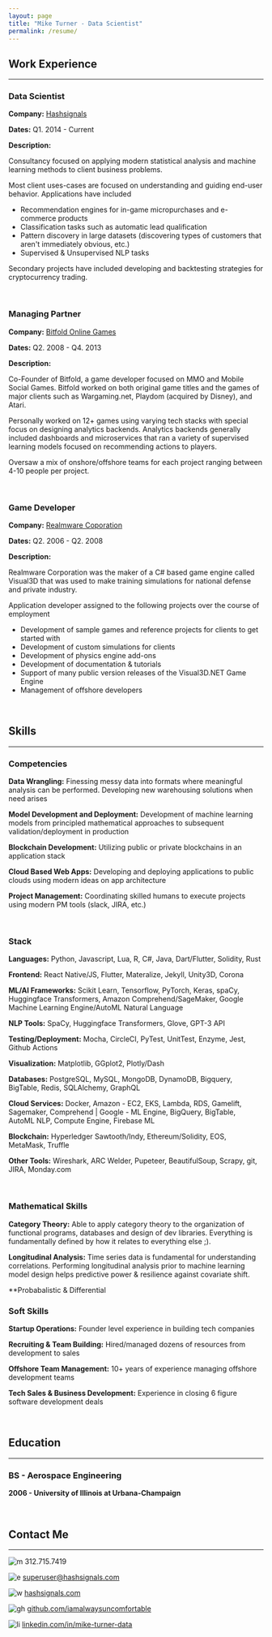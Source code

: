 ```yaml
---
layout: page
title: "Mike Turner - Data Scientist"
permalink: /resume/
---
```


## Work Experience

-----

### Data Scientist

**Company:** [Hashsignals](https://hashsignals.com)

**Dates:** Q1. 2014 - Current

**Description:**

Consultancy focused on applying modern statistical analysis and machine learning methods to client business problems.

Most client uses-cases are focused on understanding and guiding end-user behavior. 
Applications have included

- Recommendation engines for in-game micropurchases and e-commerce products
- Classification tasks such as automatic lead qualification
- Pattern discovery in large datasets (discovering types of customers that aren't immediately obvious, etc.)
- Supervised & Unsupervised NLP tasks

Secondary projects have included developing and backtesting strategies for cryptocurrency trading.

<br>

### Managing Partner

**Company:** [Bitfold Online Games](http://www.bitfold.net/news.shtml)

**Dates:** Q2. 2008 - Q4. 2013

**Description:**

Co-Founder of Bitfold, a game developer focused on MMO and 
Mobile Social Games. Bitfold worked on both original game titles and the games of major clients
such as Wargaming.net, Playdom (acquired by Disney), and Atari.

Personally worked on 12+ games using varying tech stacks with 
special focus on designing analytics
backends. Analytics backends generally included dashboards and 
microservices that ran a variety of supervised learning models focused on recommending actions to players.

Oversaw a mix of onshore/offshore teams for each project ranging between 
4-10 people per project.

<br>

### Game Developer

**Company:** [Realmware Coporation](https://www.moddb.com/engines/visual3d-game-engine)

**Dates:** Q2. 2006 - Q2. 2008

**Description:**

Realmware Corporation was the maker of a C# based game engine called Visual3D that was used to make 
training simulations for national defense and private industry.

Application developer assigned to the following projects over the course of employment

- Development of sample games and reference projects for clients to get started with
- Development of custom simulations for clients
- Development of physics engine add-ons
- Development of documentation &amp; tutorials
- Support of many public version releases of the Visual3D.NET Game Engine
- Management of offshore developers

<br>

## Skills

-----

### Competencies

**Data Wrangling:** Finessing messy data into formats where meaningful analysis can be performed. 
Developing new warehousing solutions when need arises

**Model Development and Deployment:** Development of machine learning models from principled mathematical approaches to subsequent 
validation/deployment in production

**Blockchain Development:** Utilizing public or private blockchains in an application stack

**Cloud Based Web Apps:** Developing and deploying applications to public clouds using modern ideas on app architecture

**Project Management:** Coordinating skilled humans to execute projects using modern PM tools (slack, JIRA, etc.)


<br>


### Stack

**Languages:** Python, Javascript, Lua, R, C#, Java, Dart/Flutter, Solidity, Rust

**Frontend:** React Native/JS, Flutter, Materalize, Jekyll, Unity3D, Corona

**ML/AI Frameworks:** Scikit Learn, Tensorflow, PyTorch, Keras, spaCy, Huggingface Transformers,
Amazon Comprehend/SageMaker, Google Machine Learning Engine/AutoML Natural Language

**NLP Tools:** SpaCy, Huggingface Transformers, Glove, GPT-3 API

**Testing/Deployment:** Mocha, CircleCI, PyTest, UnitTest, Enzyme, Jest, Github Actions

**Visualization:** Matplotlib, GGplot2, Plotly/Dash

**Databases:** PostgreSQL, MySQL, MongoDB, DynamoDB, Bigquery, BigTable, Redis, SQLAlchemy, GraphQL

**Cloud Services:** 
Docker, Amazon - EC2, EKS, Lambda, RDS, Gamelift, Sagemaker, Comprehend
| Google - ML Engine, BigQuery, BigTable, AutoML NLP, Compute Engine, Firebase ML

**Blockchain:** Hyperledger Sawtooth/Indy, Ethereum/Solidity, EOS, MetaMask, Truffle

**Other Tools:** Wireshark, ARC Welder, Pupeteer, BeautifulSoup, Scrapy, git, JIRA, Monday.com

<br>

### Mathematical Skills

**Category Theory:** Able to apply category theory to the organization of functional programs, databases and design
of dev libraries. Everything is fundamentally defined by how it relates to everything else ;).

**Longitudinal Analysis:** Time series data is fundamental for understanding correlations. Performing longitudinal
analysis prior to machine learning model design helps predictive power & resilience against covariate shift.

**Probabalistic & Differential 

### Soft Skills

**Startup Operations:** Founder level experience in building tech companies

**Recruiting & Team Building:** Hired/managed dozens of resources from development to sales

**Offshore Team Management:** 10+ years of experience managing offshore development teams

**Tech Sales & Business Development:** Experience in closing 6 figure software development deals 

<br>

## Education

-----

### BS - Aerospace Engineering
**2006 - University of Illinois at Urbana-Champaign**


<br>

## Contact Me

-----

![m]({{site.baseurl}}/images/smartphone.png) 312.715.7419 

![e]({{site.baseurl}}/images/email.png) superuser@hashsignals.com
 
![w]({{site.baseurl}}/images/computer.png) [hashsignals.com](https://hashsignals.com)


![gh]({{site.baseurl}}/images/github.png) [github.com/iamalwaysuncomfortable](https://github.com/iamalwaysuncomfortable)

![li]({{site.baseurl}}/images/linkedin.png) [linkedin.com/in/mike-turner-data](https://linkedin.com/in/mike-turner-data)
